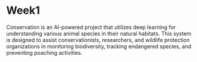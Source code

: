 # Week1
 Conservation is an AI-powered project that utilizes deep learning for understanding various animal species in their natural habitats. This system is designed to assist conservationists, researchers, and wildlife protection organizations in monitoring biodiversity, tracking endangered species, and preventing poaching activities.  
